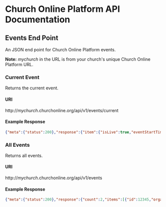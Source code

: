 # Church Online Platform API Documentation

## Events End Point
An JSON end point for Church Online Platform events.

**Note:** *mychurch* in the URL is from your church's unique Church Online Platform URL.

### Current Event
Returns the current event.

#### URI
http://*mychurch*.churchonline.org/api/v1/events/current

#### Example Response
```json
{"meta":{"status":200},"response":{"item":{"isLive":true,"eventStartTime":"2016-03-09T03:39:00Z"}}}
```

### All Events
Returns all events.

#### URI
http://*mychurch*.churchonline.org/api/v1/events

#### Example Response
```json
{"meta":{"status":200},"response":{"count":2,"items":[{"id":12345,"organizationId":1234,"description":"Church Online Campus","duration":30,"enabled":false,"speaker":"Tim Smart","title":"A Sunday Service","eventNotes":"","volunteerNotes":"","facebookMessage":null,"twitterMessage":null,"emailMessage":null,"socialLink":null,"slidesPaused":false,"enabledFeatures":["chat","notes","map_default_opened"],"customTab":{"id":1234,"title":"Who is Jesus?","content":"<p>Jesus is tha man.</p>","sort_order":null,"visible":true,"permanent":false,"created_at":"2015-04-13T02:45:20.724Z","updated_at":"2015-04-13T02:45:20.724Z","organization_id":1234},"videoProfileStatus":"default"},{"id":12346,"organizationId":1234,"description":"Church Online Campus","duration":61,"enabled":false,"speaker":"Tim Smart","title":"The Lion and the Lamb","eventNotes":"","volunteerNotes":"","facebookMessage":null,"twitterMessage":null,"emailMessage":null,"socialLink":null,"slidesPaused":false,"enabledFeatures":["chat","notes","map_default_opened"],"customTab":{"id":1234,"title":"Who is Jesus?","content":"<p>Jesus is tha man.</p>","sort_order":null,"visible":true,"permanent":false,"created_at":"2015-04-13T02:45:20.724Z","updated_at":"2015-04-13T02:45:20.724Z","organization_id":9279},"videoProfileStatus":"simulated"}]}}
```